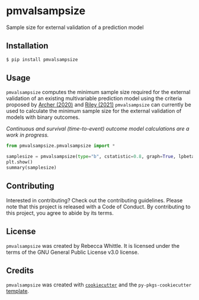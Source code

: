 # pmvalsampsize

Sample size for external validation of a prediction model

## Installation

```bash
$ pip install pmvalsampsize
```

## Usage

`pmvalsampsize` computes the minimum sample size required for the external validation of an existing multivariable prediction model using the criteria proposed by [Archer (2020)](doi:10.1002/sim.8766) and [Riley (2021)](doi:10.1002/sim.9025)
`pmvalsampsize` can currently be used to calculate the minimum sample size for the external validation of models with binary outcomes.

*Continuous and survival (time-to-event) outcome model calculations are a work in progress.*

```python
from pmvalsampsize.pmvalsampsize import *

samplesize = pmvalsampsize(type="b", cstatistic=0.8, graph=True, lpbeta=(1.33, 1.75), prevalence=0.43, noprint=True) # change options to meet youor requirements
plt.show()
summary(samplesize)
```

## Contributing

Interested in contributing? Check out the contributing guidelines. Please note that this project is released with a Code of Conduct. By contributing to this project, you agree to abide by its terms.

## License

`pmvalsampsize` was created by Rebecca Whittle. It is licensed under the terms of the GNU General Public License v3.0 license.

## Credits

`pmvalsampsize` was created with [`cookiecutter`](https://cookiecutter.readthedocs.io/en/latest/) and the `py-pkgs-cookiecutter` [template](https://github.com/py-pkgs/py-pkgs-cookiecutter).
